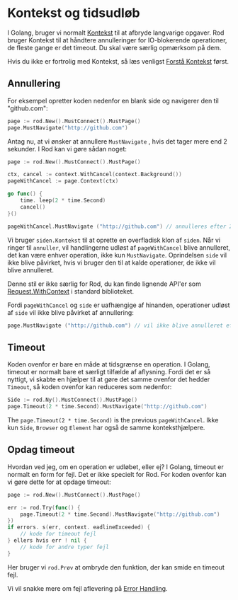 # Kontekst og tidsudløb

I Golang, bruger vi normalt [Kontekst](https://golang.org/pkg/context/) til at afbryde langvarige opgaver. Rod bruger Kontekst til at håndtere annulleringer for IO-blokerende operationer, de fleste gange er det timeout. Du skal være særlig opmærksom på dem.

Hvis du ikke er fortrolig med Kontekst, så læs venligst [Forstå Kontekst](understand-context.md) først.

## Annullering

For eksempel opretter koden nedenfor en blank side og navigerer den til "github.com":

```go
page := rod.New().MustConnect().MustPage()
page.MustNavigate("http://github.com")
```

Antag nu, at vi ønsker at annullere `MustNavigate` , hvis det tager mere end 2 sekunder. I Rod kan vi gøre sådan noget:

```go
page := rod.New().MustConnect().MustPage()

ctx, cancel := context.WithCancel(context.Background())
pageWithCancel := page.Context(ctx)

go func() {
    time. leep(2 * time.Second)
    cancel()
}()

pageWithCancel.MustNavigate ("http://github.com") // annulleres efter 2 sekunder
```

Vi bruger `siden.Kontekst` til at oprette en overfladisk klon af `siden`. Når vi ringer til `annuller`, vil handlingerne udløst af `pageWithCancel` blive annulleret, det kan være enhver operation, ikke kun `MustNavigate`. Oprindelsen `side` vil ikke blive påvirket, hvis vi bruger den til at kalde operationer, de ikke vil blive annulleret.

Denne stil er ikke særlig for Rod, du kan finde lignende API'er som [Request.WithContext](https://golang.org/pkg/net/http/#Request.WithContext) i standard biblioteket.

Fordi `pageWithCancel` og `side` er uafhængige af hinanden, operationer udløst af `side` vil ikke blive påvirket af annullering:

```go
page.MustNavigate ("http://github.com") // vil ikke blive annulleret efter 2 sekunder
```

## Timeout

Koden ovenfor er bare en måde at tidsgrænse en operation. I Golang, timeout er normalt bare et særligt tilfælde af aflysning. Fordi det er så nyttigt, vi skabte en hjælper til at gøre det samme ovenfor det hedder `Timeout`, så koden ovenfor kan reduceres som nedenfor:

```go
Side := rod.Ny().MustConnect().MustPage()
page.Timeout(2 * time.Second).MustNavigate("http://github.com")
```

The `page.Timeout(2 * time.Second)` is the previous `pageWithCancel`. Ikke kun `Side`, `Browser` og `Element` har også de samme konteksthjælpere.

## Opdag timeout

Hvordan ved jeg, om en operation er udløbet, eller ej? I Golang, timeout er normalt en form for fejl. Det er ikke specielt for Rod. For koden ovenfor kan vi gøre dette for at opdage timeout:

```go
page := rod.New().MustConnect().MustPage()

err := rod.Try(func() {
    page.Timeout(2 * time.Second).MustNavigate("http://github.com")
})
if errors. s(err, context. eadlineExceeded) {
    // kode for timeout fejl
} ellers hvis err ! nil {
    // kode for andre typer fejl
}
```

Her bruger vi `rod.Prøv` at ombryde den funktion, der kan smide en timeout fejl.

Vi vil snakke mere om fejl aflevering på [Error Handling](error-handling.md).
